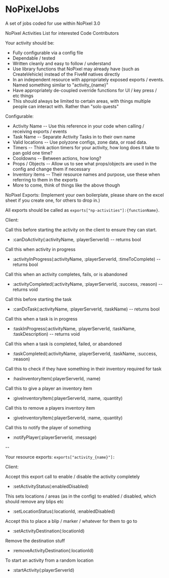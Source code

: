 # NoPixelJobs
A set of jobs coded for use within NoPixel 3.0


NoPixel Activities List for interested Code Contributors

Your activity should be:
- Fully configurable via a config file
- Dependable / tested
- Written cleanly and easy to follow / understand
- Use library functions that NoPixel may already have (such as CreateVehicle) instead of the FiveM natives directly
- In an independent resource with appropriately exposed exports / events. Named something similar to "activity_{name}"
- Have appropriately de-coupled override functions for UI / key press / etc things
- This should always be limited to certain areas, with things multiple people can interact with. Rather than "solo quests"

Configurable:

- Activity Name
-- Use this reference in your code when calling / receiving exports / events 
- Task Name
-- Separate Activity Tasks in to their own name
- Valid locations
-- Use polyzone configs, zone data, or road data.
- Timers
-- Think action timers for your activity, how long does it take to pan gold one time?
- Cooldowns
-- Between actions, how long?
- Props / Objects
-- Allow us to see what props/objects are used in the config and change them if necessary
- Inventory items
-- Their resource names and purpose, use these when referring to them in the exports
- More to come, think of things like the above though

NoPixel Exports: (Implement your own boilerplate, please share on the excel sheet if you create one, for others to drop in.)

All exports should be called as `exports["np-activities"]:{functionName}`.

Client:

Call this before starting the activity on the client to ensure they can start.
- :canDoActivity(:activityName, :playerServerId)
-- returns bool

Call this when activity in progress
- :activityInProgress(:activityName, :playerServerId, :timeToComplete)
-- returns bool

Call this when an activity completes, fails, or is abandoned
- :activityCompleted(:activityName, :playerServerId, :success, :reason)
-- returns void

Call this before starting the task
- :canDoTask(:activityName, :playerServerId, :taskName)
-- returns bool

Call this when a task is in progress
- :taskInProgress(:activityName, :playerServerId, :taskName, :taskDescription)
-- returns void

Call this when a task is completed, failed, or abandoned
- :taskCompleted(:activityName, :playerServerId, :taskName, :success, :reason)

Call this to check if they have something in their inventory required for task
- :hasInventoryItem(:playerServerId, :name)

Call this to give a player an inventory item
- :giveInventoryItem(:playerServerId, :name, :quantity)

Call this to remove a players inventory item
- :giveInventoryItem(:playerServerId, :name, :quantity)

Call this to notify the player of something
- :notifyPlayer(:playerServerId, :message)

--

Your resource exports: `exports["activity_{name}"]:`

Client:

Accept this export call to enable / disable the activity completely
- :setActivityStatus(:enabledDisabled)

This sets locations / areas (as in the config) to enabled / disabled, which should remove any blips etc
- :setLocationStatus(:locationId, :enabledDisabled)

Accept this to place a blip / marker / whatever for them to go to
- :setActivityDestination(:locationId)

Remove the destination stuff
- :removeActivityDestination(:locationId)

To start an activity from a random location
- :startActivity(:playerServerId)

